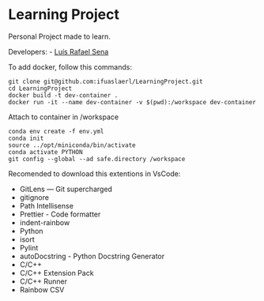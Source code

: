 # Learning Project
Personal Project made to learn.

Developers:
    - [Luís Rafael Sena](https://github.com/ifuaslaerl)

To add docker, follow this commands:

```console
git clone git@github.com:ifuaslaerl/LearningProject.git
cd LearningProject
docker build -t dev-container .
docker run -it --name dev-container -v $(pwd):/workspace dev-container
```

Attach to container in /workspace

```console
conda env create -f env.yml
conda init
source ../opt/miniconda/bin/activate
conda activate PYTHON
git config --global --ad safe.directory /workspace
```

Recomended to download this extentions in VsCode:

- GitLens — Git supercharged
- gitignore
- Path Intellisense
- Prettier - Code formatter
- indent-rainbow
- Python
- isort
- Pylint
- autoDocstring - Python Docstring Generator
- C/C++
- C/C++ Extension Pack
- C/C++ Runner
- Rainbow CSV
